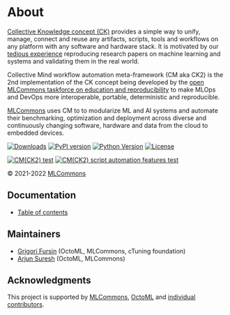 # About

[Collective Knowledge concept (CK)](https://arxiv.org/pdf/2011.01149.pdf) 
provides a simple way to unify, manage, connect and reuse any artifacts, scripts, tools and workflows 
on any platform with any software and hardware stack. It is motivated by our 
[tedious experience](https://learning.acm.org/techtalks/reproducibility) 
reproducing research papers on machine learning and systems and validating them in the real world.

Collective Mind workflow automation meta-framework (CM aka CK2) is the 2nd implementation 
of the CK concept being developed by the [open MLCommons taskforce on education and reproducibility](docs/mlperf-education-workgroup.md)
to make MLOps and DevOps more interoperable, portable, deterministic and reproducible.

[MLCommons](https://mlcommons.org) uses CM to to modularize ML and AI systems and automate their benchmarking, 
optimization and deployment across diverse and continuously changing software, hardware and data
from the cloud to embedded devices.

[![Downloads](https://pepy.tech/badge/cmind/month)](https://pepy.tech/project/cmind)
[![PyPI version](https://badge.fury.io/py/cmind.svg)](https://pepy.tech/project/cmind)
[![Python Version](https://img.shields.io/badge/python-3+-blue.svg)](https://github.com/mlcommons/ck/tree/master/cm)
[![License](https://img.shields.io/badge/License-Apache%202.0-green)](https://github.com/mlcommons/ck/tree/master/cm)

[![CM(CK2) test](https://github.com/mlcommons/ck/actions/workflows/test-cm.yml/badge.svg)](https://github.com/mlcommons/ck/actions/workflows/test-cm.yml)
[![CM(CK2) script automation features test](https://github.com/mlcommons/ck/actions/workflows/test-cm-script-features.yml/badge.svg)](https://github.com/mlcommons/ck/actions/workflows/test-cm-script-features.yml)

&copy; 2021-2022 [MLCommons](https://mlcommons.org)

## Documentation

* [Table of contents](docs/README.md)

## Maintainers

* [Grigori Fursin](https://cknowledge.io/@gfursin) (OctoML, MLCommons, cTuning foundation)
* [Arjun Suresh](https://www.linkedin.com/in/arjunsuresh) (OctoML, MLCommons)

## Acknowledgments

This project is supported by [MLCommons](https://mlcommons.org), [OctoML](https://octoml.ai) 
and [individual contributors](https://github.com/mlcommons/ck/blob/master/CONTRIBUTING.md).

